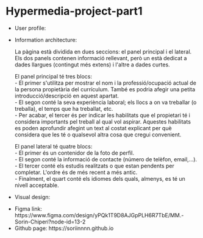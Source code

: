 # Hypermedia-project-part1

<!DOCTYPE html>
<html>
  <head></head>
  <body>
    <ul>
      <li>
        User profile:
        <p></p>
      </li>
      <li>
        Information architecture:
        <p>
          La pàgina està dividida en dues seccions: el panel principal i el lateral. Els dos panels contenen informació 
          rellevant, però un està dedicat a dades llargues (contingut més extens) i l'altre a dades curtes.
        </p>
        <p>
          El panel principal té tres blocs:<br/>
          - El primer s'utilitza per mostrar el nom i la professió/ocupació actual de la persona propietària del currículum. 
            També es podria afegir una petita introducció/descripció en aquest apartat.<br/>
          - El segon conté la seva experiència laboral; els llocs a on va treballar (o treballa), el temps que ha treballat, etc.<br/>
          - Per acabar, el tercer és per indicar les habilitats que el propietari té i considera importants pel treball al
            qual vol aspirar. Aquestes habilitats es poden aprofundir afegint un text al costat explicant per què considera 
            que les té o qualsevol altra cosa que cregui convenient.
        </p>
        <p>
          El panel lateral té quatre blocs:<br/>
          - El primer és un contenidor de la foto de perfil.<br/> 
          - El segon conté la informació de contacte (número de telèfon, email,...).<br/>
          - El tercer conté els estudis realitzats o que estan pendents per completar. L'ordre és de més recent a més antic.<br/>
          - Finalment, el quart conté els idiomes dels quals, almenys, es té un nivell acceptable.
        </p>
      </li>
      <li>
        Visual design:
        <p></p>
      </li>
      <li>
        Figma link: https://www.figma.com/design/yPQk1T9D8AJGpPLH6R7TbE/MM.-Sorin-Chiperi?node-id=13-2
      </li>
      <li>
        Github page: https://soriinnnn.github.io
      </li>
    </ul>
  </body>
</html>
